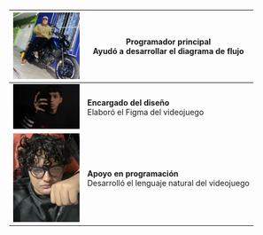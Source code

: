 | <img src="assets/diego.jpg" width="120"> | **Programador principal**<br>Ayudó a desarrollar el diagrama de flujo      |
| ---------------------------------------- | -------------------------------------------------------------------------- |
| <img src="assets/aslan.jpg" width="120"> | **Encargado del diseño**<br>Elaboró el Figma del videojuego                |
| <img src="assets/gael.jpg" width="120">  | **Apoyo en programación**<br>Desarrolló el lenguaje natural del videojuego |
